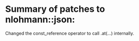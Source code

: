 # Summary of patches to nlohmann::json:

Changed the const_reference operator[](...) to call .at(...) internally.

